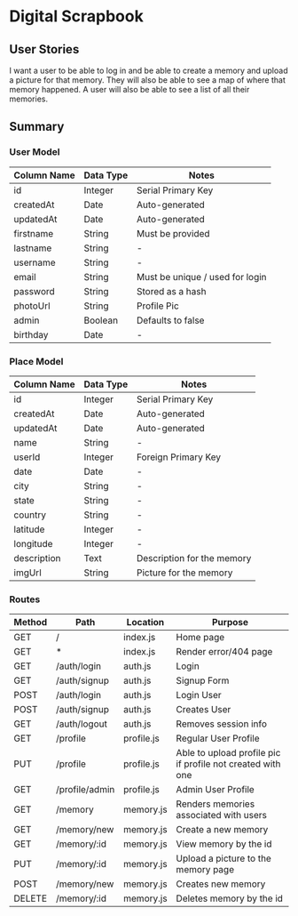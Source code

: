 # Digital Scrapbook

## User Stories
I want a user to be able to log in and be able to create a memory and upload a picture for that memory.  They will also be able to see a map of where that memory happened.  A user will also be able to see a list of all their memories.

## Summary 

### User Model

| Column Name | Data Type | Notes |
|---------------- | --------------- | ------------------ |
| id | Integer | Serial Primary Key |
| createdAt | Date | Auto-generated |
| updatedAt | Date | Auto-generated |
| firstname | String | Must be provided |
| lastname | String | - |
| username | String | - |
| email | String | Must be unique / used for login |
| password | String | Stored as a hash |
| photoUrl | String | Profile Pic |
| admin | Boolean | Defaults to false |
| birthday | Date | - |

### Place Model
| Column Name | Data Type | Notes |
| ------------- | ----------- | ---------- |
| id | Integer | Serial Primary Key |
| createdAt | Date | Auto-generated |
| updatedAt | Date | Auto-generated |
| name | String | - |
| userId | Integer | Foreign Primary Key |
| date | Date | - |
| city | String | - |
| state | String | - |
| country | String | - | 
| latitude | Integer | - |
| longitude | Integer | - |
| description | Text | Description for the memory |
| imgUrl | String | Picture for the memory |

### Routes

| Method | Path | Location | Purpose |
| ------ | ---------------- | ----------| ------------------ |
| GET | / | index.js | Home page |
| GET | * | index.js | Render error/404 page |
| GET | /auth/login | auth.js | Login |
| GET | /auth/signup | auth.js | Signup Form |
| POST | /auth/login | auth.js | Login User |
| POST | /auth/signup | auth.js | Creates User |
| GET | /auth/logout | auth.js | Removes session info |
| GET | /profile | profile.js | Regular User Profile | 
| PUT | /profile | profile.js | Able to upload profile pic if profile not created with one
| GET | /profile/admin | profile.js | Admin User Profile | 
| GET | /memory | memory.js | Renders memories associated with users
| GET | /memory/new | memory.js | Create a new memory
| GET | /memory/:id | memory.js | View memory by the id
| PUT | /memory/:id | memory.js | Upload a picture to the memory page
| POST | /memory/new | memory.js | Creates new memory
| DELETE | /memory/:id | memory.js | Deletes memory by the id


